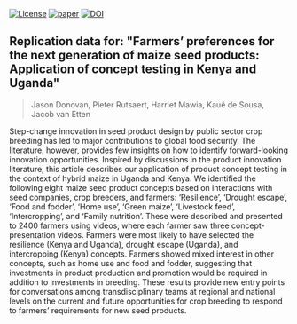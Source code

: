 <!-- badges: start -->
[![License](https://img.shields.io/badge/License-CC%20BY%204.0-blue.svg)](https://creativecommons.org/licenses/by/4.0/deed.en) 
[![paper](https://img.shields.io/badge/PeerReviewed-10.1017%2FS001447972500002X-green)](https://doi.org/10.1017/S001447972500002X)
[![DOI](https://zenodo.org/badge/952456604.svg)](https://doi.org/10.5281/zenodo.15063837)
<!-- badges: end -->

## Replication data for: "Farmers’ preferences for the next generation of maize seed products: Application of concept testing in Kenya and Uganda"
> Jason Donovan, Pieter Rutsaert, Harriet Mawia, Kauê de Sousa, Jacob van Etten

Step-change innovation in seed product design by public sector crop breeding has led to major contributions to global food security. The literature, however, provides few insights on how to identify forward-looking innovation opportunities. Inspired by discussions in the product innovation literature, this article describes our application of product concept testing in the context of hybrid maize in Uganda and Kenya. We identified the following eight maize seed product concepts based on interactions with seed companies, crop breeders, and farmers: ‘Resilience’, ‘Drought escape’, ‘Food and fodder’, ‘Home use’, ‘Green maize’, ‘Livestock feed’, ‘Intercropping’, and ‘Family nutrition’. These were described and presented to 2400 farmers using videos, where each farmer saw three concept-presentation videos. Farmers were most likely to have selected the resilience (Kenya and Uganda), drought escape (Uganda), and intercropping (Kenya) concepts. Farmers showed mixed interest in other concepts, such as home use and food and fodder, suggesting that investments in product production and promotion would be required in addition to investments in breeding. These results provide new entry points for conversations among transdisciplinary teams at regional and national levels on the current and future opportunities for crop breeding to respond to farmers’ requirements for new seed products.
